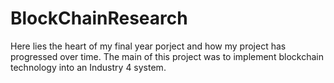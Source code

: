 # BlockChainResearch

Here lies the heart of my final year porject and how my project has progressed over time. The main of this project was to implement blockchain technology into an Industry 4 system.
